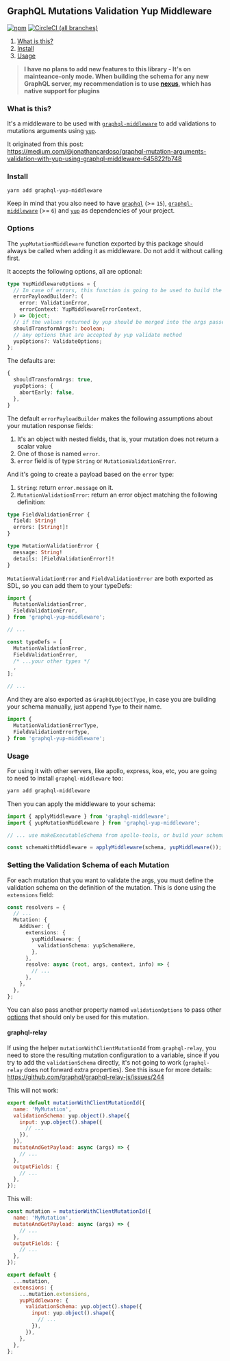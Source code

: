 ## GraphQL Mutations Validation Yup Middleware

[![npm](https://img.shields.io/npm/v/graphql-yup-middleware.svg)](https://www.npmjs.com/package/graphql-yup-middleware)
[![CircleCI (all branches)](https://img.shields.io/circleci/project/github/JCMais/graphql-yup-middleware.svg)](https://circleci.com/gh/JCMais/graphql-yup-middleware)

1. [What is this?](#what-is-this)
1. [Install](#install)
1. [Usage](#usage)

> **I have no plans to add new features to this library - It's on mainteance-only mode. When building the schema for any new GraphQL server, my recommendation is to use [nexus](https://github.com/graphql-nexus/nexus), which has native support for plugins**

### What is this?

It's a middleware to be used with [`graphql-middleware`][graphql-middleware] to add validations to mutations arguments using [`yup`][yup].

It originated from this post: https://medium.com/@jonathancardoso/graphql-mutation-arguments-validation-with-yup-using-graphql-middleware-645822fb748

### Install

```
yarn add graphql-yup-middleware
```

Keep in mind that you also need to have [`graphql`][graphql] (>= `15`), [`graphql-middleware`](graphql-middleware) (>= `6`) and [`yup`][yup] as dependencies of your project.

### Options

The `yupMutationMiddleware` function exported by this package should always
be called when adding it as middleware. Do not add it without calling first.

It accepts the following options, all are optional:

```ts
type YupMiddlewareOptions = {
  // In case of errors, this function is going to be used to build the response. More on this below.
  errorPayloadBuilder?: (
    error: ValidationError,
    errorContext: YupMiddlewareErrorContext,
  ) => Object;
  // if the values returned by yup should be merged into the args passed to the mutation resolver
  shouldTransformArgs?: boolean;
  // any options that are accepted by yup validate method
  yupOptions?: ValidateOptions;
};
```

The defaults are:

```ts
{
  shouldTransformArgs: true,
  yupOptions: {
    abortEarly: false,
  },
}
```

The default `errorPayloadBuilder` makes the following assumptions about your mutation response fields:

1. It's an object with nested fields, that is, your mutation does not return a scalar value
2. One of those is named `error`.
3. `error` field is of type `String` or `MutationValidationError`.

And it's going to create a payload based on the `error` type:

1. `String`: return `error.message` on it.
2. `MutationValidationError`: return an error object matching the following definition:

```graphql
type FieldValidationError {
  field: String!
  errors: [String!]!
}

type MutationValidationError {
  message: String!
  details: [FieldValidationError!]!
}
```

`MutationValidationError` and `FieldValidationError` are both exported as SDL, so you can add them to your typeDefs:

```ts
import {
  MutationValidationError,
  FieldValidationError,
} from 'graphql-yup-middleware';

// ...

const typeDefs = [
  MutationValidationError,
  FieldValidationError,
  /* ...your other types */
  ,
];

// ...
```

And they are also exported as `GraphQLObjectType`, in case you are building your schema manually, just append `Type` to their name.

```ts
import {
  MutationValidationErrorType,
  FieldValidationErrorType,
} from 'graphql-yup-middleware';
```

### Usage

For using it with other servers, like apollo, express, koa, etc, you are going to need to install `graphql-middleware` too:

```sh
yarn add graphql-middleware
```

Then you can apply the middleware to your schema:

```ts
import { applyMiddleware } from 'graphql-middleware';
import { yupMutationMiddleware } from 'graphql-yup-middleware';

// ... use makeExecutableSchema from apollo-tools, or build your schema yourself

const schemaWithMiddleware = applyMiddleware(schema, yupMiddleware());
```

### Setting the Validation Schema of each Mutation

For each mutation that you want to validate the args, you must define the validation schema on the definition of the mutation. This is done using the `extensions` field:

```ts
const resolvers = {
  // ...
  Mutation: {
    AddUser: {
      extensions: {
        yupMiddleware: {
          validationSchema: yupSchemaHere,
        },
      },
      resolve: async (root, args, context, info) => {
        // ...
      },
    },
  },
};
```

You can also pass another property named `validationOptions` to pass
other [options](#options) that should only be used for this mutation.

#### graphql-relay

If using the helper `mutationWithClientMutationId` from `graphql-relay`, you need to store the resulting mutation configuration to a variable, since if you try to add the `validationSchema` directly, it's not going to work (`graphql-relay` does not forward extra properties). See this issue for more details: https://github.com/graphql/graphql-relay-js/issues/244

This will not work:

```js
export default mutationWithClientMutationId({
  name: 'MyMutation',
  validationSchema: yup.object().shape({
    input: yup.object().shape({
      // ...
    }),
  }),
  mutateAndGetPayload: async (args) => {
    // ...
  },
  outputFields: {
    // ...
  },
});
```

This will:

```js
const mutation = mutationWithClientMutationId({
  name: 'MyMutation',
  mutateAndGetPayload: async (args) => {
    // ...
  },
  outputFields: {
    // ...
  },
});

export default {
  ...mutation,
  extensions: {
    ...mutation.extensions,
    yupMiddleware: {
      validationSchema: yup.object().shape({
        input: yup.object().shape({
          // ...
        }),
      }),
    },
  },
};
```

[graphql]: https://github.com/graphql/graphql-js
[graphql-middleware]: https://github.com/maticzav/graphql-middleware
[graphql-yoga]: https://github.com/prisma/graphql-yoga
[yup]: https://github.com/jquense/yup
